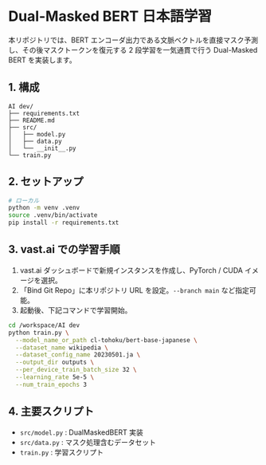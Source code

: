 # Dual-Masked BERT 日本語学習

本リポジトリでは、BERT エンコーダ出力である文脈ベクトルを直接マスク予測し、その後マスクトークンを復元する 2 段学習を一気通貫で行う Dual-Masked BERT を実装します。

## 1. 構成
```
AI dev/
├── requirements.txt
├── README.md
├── src/
│   ├── model.py
│   ├── data.py
│   └── __init__.py
└── train.py
```

## 2. セットアップ
```bash
# ローカル
python -m venv .venv
source .venv/bin/activate
pip install -r requirements.txt
```

## 3. vast.ai での学習手順
1. vast.ai ダッシュボードで新規インスタンスを作成し、PyTorch / CUDA イメージを選択。
2. 「Bind Git Repo」に本リポジトリ URL を設定。`--branch main` など指定可能。
3. 起動後、下記コマンドで学習開始。
```bash
cd /workspace/AI dev
python train.py \
  --model_name_or_path cl-tohoku/bert-base-japanese \
  --dataset_name wikipedia \
  --dataset_config_name 20230501.ja \
  --output_dir outputs \
  --per_device_train_batch_size 32 \
  --learning_rate 5e-5 \
  --num_train_epochs 3
```

## 4. 主要スクリプト
- `src/model.py` : DualMaskedBERT 実装
- `src/data.py`  : マスク処理含むデータセット
- `train.py`     : 学習スクリプト
